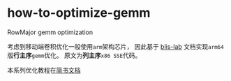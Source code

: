 # how-to-optimize-gemm
RowMajor gemm optimization

考虑到移动端卷积优化一般使用`arm`架构芯片，
因此基于 [blis-lab](https://github.com/flame/blislab) 文档实现`arm64`版**行主序**`gemm`优化。
原文为**列主序**`x86 SSE`代码。

本系列优化教程在[简书文档](https://www.jianshu.com/p/26f24f464016)
